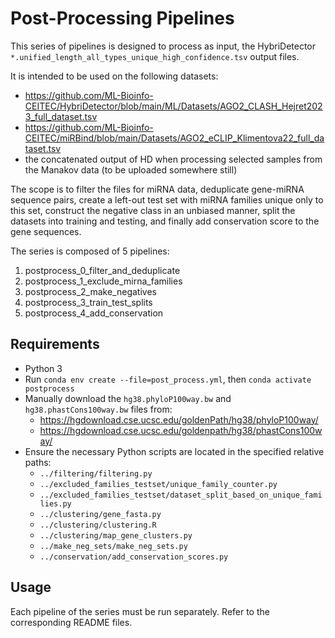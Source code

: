 
# Post-Processing Pipelines

This series of pipelines is designed to process as input, the HybriDetector `*.unified_length_all_types_unique_high_confidence.tsv` output files. 


It is intended to be used on the following datasets:
- https://github.com/ML-Bioinfo-CEITEC/HybriDetector/blob/main/ML/Datasets/AGO2_CLASH_Hejret2023_full_dataset.tsv 
- https://github.com/ML-Bioinfo-CEITEC/miRBind/blob/main/Datasets/AGO2_eCLIP_Klimentova22_full_dataset.tsv
- the concatenated output of HD when processing selected samples from the Manakov data (to be uploaded somewhere still)


The scope is to filter the files for miRNA data, deduplicate gene-miRNA sequence pairs, create a left-out test set with miRNA families unique only to this set, construct the negative class in an unbiased manner, split the datasets into training and testing, and finally add conservation score to the gene sequences. 


The series is composed of 5 pipelines:

1. postprocess_0_filter_and_deduplicate
2. postprocess_1_exclude_mirna_families
3. postprocess_2_make_negatives
4. postprocess_3_train_test_splits
5. postprocess_4_add_conservation

## Requirements
- Python 3
- Run `conda env create --file=post_process.yml`, then `conda activate postprocess`
- Manually download the `hg38.phyloP100way.bw` and `hg38.phastCons100way.bw` files from:
   - https://hgdownload.cse.ucsc.edu/goldenPath/hg38/phyloP100way/ 
   - https://hgdownload.cse.ucsc.edu/goldenpath/hg38/phastCons100way/
- Ensure the necessary Python scripts are located in the specified relative paths:
  - `../filtering/filtering.py`
  - `../excluded_families_testset/unique_family_counter.py`
  - `../excluded_families_testset/dataset_split_based_on_unique_families.py`
  - `../clustering/gene_fasta.py`
  - `../clustering/clustering.R `
  - `../clustering/map_gene_clusters.py`
  - `../make_neg_sets/make_neg_sets.py`
  - `../conservation/add_conservation_scores.py`

## Usage

Each pipeline of the series must be run separately. Refer to the corresponding README files. 
